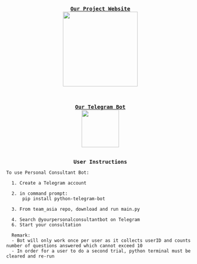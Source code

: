 <p align="center">
  <br>
  <samp>
    <br><b><a rel="nofollow noopener noreferrer" target="_blank" href="https://amyphenjati.github.io/team_asia/">Our Project Website</a></b><br>
</samp>
      <img src="https://media.giphy.com/media/L1R1tvI9svkIWwpVYr/giphy.gif" width="200"/>
</p>

<p align="center">
  <br>
  <samp>
    <br><b><a rel="nofollow noopener noreferrer" target="_blank" href="https://web.telegram.org/#/im?p=@yourpersonalconsultantbot">Our Telegram Bot</a></b><br>
</samp>
      <img src="https://media.giphy.com/media/ya4eevXU490Iw/giphy.gif" width="100"/>
</p>


<p align="center">
  <br>
  <samp>
    <b>User Instructions</b>
    
    To use Personal Consultant Bot:
    
      1. Create a Telegram account
     
      2. in command prompt:
          pip install python-telegram-bot
      
      3. From team_asia repo, download and run main.py
      
      4. Search @yourpersonalconsultantbot on Telegram      
      6. Start your consultation
      
      Remark:
      - Bot will only work once per user as it collects userID and counts number of questions answered which cannot exceed 10
      - In order for a user to do a second trial, python terminal must be cleared and re-run
 </samp>
